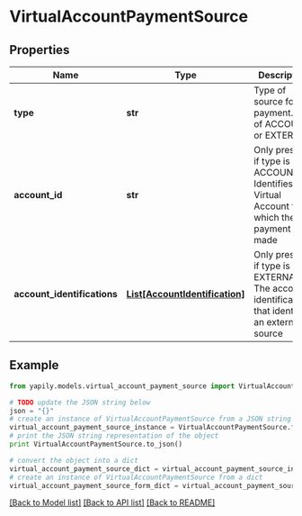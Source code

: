 # VirtualAccountPaymentSource


## Properties
Name | Type | Description | Notes
------------ | ------------- | ------------- | -------------
**type** | **str** | Type of source for a payment. One of ACCOUNT or EXTERNAL | 
**account_id** | **str** | Only present if type is ACCOUNT. Identifies the Virtual Account from which the payment was made | [optional] 
**account_identifications** | [**List[AccountIdentification]**](AccountIdentification.md) | Only present if type is EXTERNAL. The account identifications that identify an external source | [optional] 

## Example

```python
from yapily.models.virtual_account_payment_source import VirtualAccountPaymentSource

# TODO update the JSON string below
json = "{}"
# create an instance of VirtualAccountPaymentSource from a JSON string
virtual_account_payment_source_instance = VirtualAccountPaymentSource.from_json(json)
# print the JSON string representation of the object
print VirtualAccountPaymentSource.to_json()

# convert the object into a dict
virtual_account_payment_source_dict = virtual_account_payment_source_instance.to_dict()
# create an instance of VirtualAccountPaymentSource from a dict
virtual_account_payment_source_form_dict = virtual_account_payment_source.from_dict(virtual_account_payment_source_dict)
```
[[Back to Model list]](../README.md#documentation-for-models) [[Back to API list]](../README.md#documentation-for-api-endpoints) [[Back to README]](../README.md)


